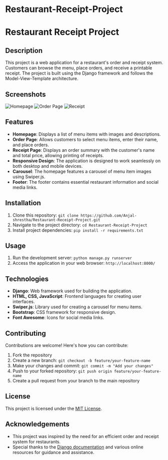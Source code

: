# Restaurant-Receipt-Project
# Restaurant Receipt Project

## Description
This project is a web application for a restaurant's order and receipt system. Customers can browse the menu, place orders, and receive a printable receipt. The project is built using the Django framework and follows the Model-View-Template architecture.

## Screenshots

<!-- Include screenshots or links to wireframes and flowcharts -->
![Homepage](screenshots/homepage.png)
![Order Page](screenshots/orderpage.png)
![Receipt](screenshots/receipt.png)

## Features
- **Homepage**: Displays a list of menu items with images and descriptions.
- **Order Page**: Allows customers to select menu items, enter their name, and place orders.
- **Receipt Page**: Displays an order summary with the customer's name and total price, allowing printing of receipts.
- **Responsive Design**: The application is designed to work seamlessly on both desktop and mobile devices.
- **Carousel**: The homepage features a carousel of menu item images using Swiper.js.
- **Footer**: The footer contains essential restaurant information and social media links.
  
## Installation
1. Clone this repository: `git clone https://github.com/Anjal-shrestha/Restaurant-Receipt-Project.git`
2. Navigate to the project directory: `cd Restaurant-Receipt-Project`
3. Install project dependencies: `pip install -r requirements.txt`

## Usage
1. Run the development server: `python manage.py runserver`
2. Access the application in your web browser: `http://localhost:8000/`

## Technologies
- **Django**: Web framework used for building the application.
- **HTML, CSS, JavaScript**: Frontend languages for creating user interfaces.
- **Swiper.js**: Library used for creating a carousel for menu items.
- **Bootstrap**: CSS framework for responsive design.
- **Font Awesome**: Icons for social media links.

## Contributing
Contributions are welcome! Here's how you can contribute:
1. Fork the repository
2. Create a new branch: `git checkout -b feature/your-feature-name`
3. Make your changes and commit: `git commit -m "Add your changes"`
4. Push to your forked repository: `git push origin feature/your-feature-name`
5. Create a pull request from your branch to the main repository

## License
This project is licensed under the [MIT License](LICENSE).

## Acknowledgements
- This project was inspired by the need for an efficient order and receipt system for restaurants.
- Special thanks to the [Django documentation](https://docs.djangoproject.com/) and various online resources for guidance and assistance.

